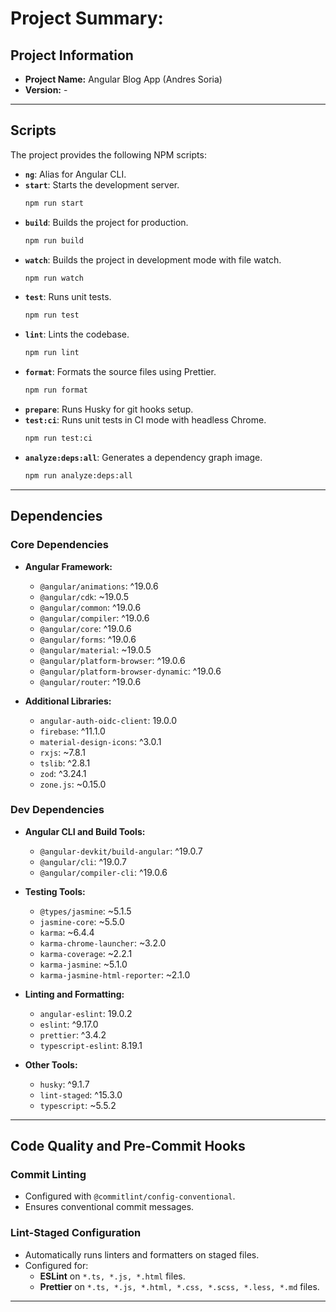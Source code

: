 # Project Summary:

## Project Information

- **Project Name:** Angular Blog App (Andres Soria)
- **Version:** -

---

## Scripts

The project provides the following NPM scripts:

- **`ng`**: Alias for Angular CLI.
- **`start`**: Starts the development server.
  ```bash
  npm run start
  ```
- **`build`**: Builds the project for production.
  ```bash
  npm run build
  ```
- **`watch`**: Builds the project in development mode with file watch.
  ```bash
  npm run watch
  ```
- **`test`**: Runs unit tests.
  ```bash
  npm run test
  ```
- **`lint`**: Lints the codebase.
  ```bash
  npm run lint
  ```
- **`format`**: Formats the source files using Prettier.
  ```bash
  npm run format
  ```
- **`prepare`**: Runs Husky for git hooks setup.
- **`test:ci`**: Runs unit tests in CI mode with headless Chrome.
  ```bash
  npm run test:ci
  ```
- **`analyze:deps:all`**: Generates a dependency graph image.
  ```bash
  npm run analyze:deps:all
  ```

---

## Dependencies

### Core Dependencies

- **Angular Framework:**

  - `@angular/animations`: ^19.0.6
  - `@angular/cdk`: ~19.0.5
  - `@angular/common`: ^19.0.6
  - `@angular/compiler`: ^19.0.6
  - `@angular/core`: ^19.0.6
  - `@angular/forms`: ^19.0.6
  - `@angular/material`: ~19.0.5
  - `@angular/platform-browser`: ^19.0.6
  - `@angular/platform-browser-dynamic`: ^19.0.6
  - `@angular/router`: ^19.0.6

- **Additional Libraries:**
  - `angular-auth-oidc-client`: 19.0.0
  - `firebase`: ^11.1.0
  - `material-design-icons`: ^3.0.1
  - `rxjs`: ~7.8.1
  - `tslib`: ^2.8.1
  - `zod`: ^3.24.1
  - `zone.js`: ~0.15.0

### Dev Dependencies

- **Angular CLI and Build Tools:**

  - `@angular-devkit/build-angular`: ^19.0.7
  - `@angular/cli`: ^19.0.7
  - `@angular/compiler-cli`: ^19.0.6

- **Testing Tools:**

  - `@types/jasmine`: ~5.1.5
  - `jasmine-core`: ~5.5.0
  - `karma`: ~6.4.4
  - `karma-chrome-launcher`: ~3.2.0
  - `karma-coverage`: ~2.2.1
  - `karma-jasmine`: ~5.1.0
  - `karma-jasmine-html-reporter`: ~2.1.0

- **Linting and Formatting:**

  - `angular-eslint`: 19.0.2
  - `eslint`: ^9.17.0
  - `prettier`: ^3.4.2
  - `typescript-eslint`: 8.19.1

- **Other Tools:**
  - `husky`: ^9.1.7
  - `lint-staged`: ^15.3.0
  - `typescript`: ~5.5.2

---

## Code Quality and Pre-Commit Hooks

### **Commit Linting**

- Configured with `@commitlint/config-conventional`.
- Ensures conventional commit messages.

### **Lint-Staged Configuration**

- Automatically runs linters and formatters on staged files.
- Configured for:
  - **ESLint** on `*.ts, *.js, *.html` files.
  - **Prettier** on `*.ts, *.js, *.html, *.css, *.scss, *.less, *.md` files.

---
